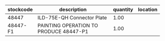 |stockcode|description|quantity|location|
|---------|-----------|--------|--------|
|48447|ILD-75E-QH Connector Plate|1.00||
|48447-F1|PAINTING OPERATION TO PRODUCE 48447-P1|1.00||
